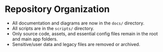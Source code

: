 # Repository Organization

- All documentation and diagrams are now in the `docs/` directory.
- All scripts are in the `scripts/` directory.
- Only source code, assets, and essential config files remain in the root and main app folders.
- Sensitive/user data and legacy files are removed or archived.
